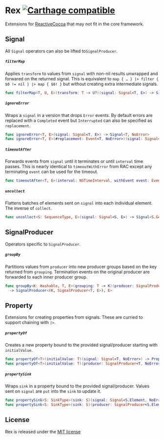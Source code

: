 # Rex [![Carthage compatible](https://img.shields.io/badge/Carthage-compatible-4BC51D.svg?style=flat)](https://github.com/Carthage/Carthage)
Extensions for [ReactiveCocoa](https://github.com/ReactiveCocoa/ReactiveCocoa) that may not fit in the core framework.

## Signal
All `Signal` operators can also be lifted to`SignalProducer`.

##### `filterMap`
Applies `transform` to values from `signal` with non-nil results unwrapped and forwared on the returned signal. This is equivalent to `map { … } |> filter { $0 != nil } |> map { $0! }`  but without creating extra intermediate signals.

```swift
func filterMap<T, U, E>(transform: T -> U?)(signal: Signal<T, E>) -> Signal<U, E>
```

##### `ignoreError`
Wraps a `signal` in a version that drops `Error` events. By default errors are replaced with a `Completed` event but `Interrupted` can also be specified as `replacement`.

```swift
func ignoreError<T, E>(signal: Signal<T, E>) -> Signal<T, NoError>
func ignoreError<T, E>(#replacement: Event<T, NoError>)(signal: Signal<T, E>) -> Signal<T, NoError>
```

##### `timeoutAfter`
Forwards events from `signal` until it terminates or until `interval` time passes. This is nearly identical to `timeoutWithError` from RAC except any terminating `event` can be used for the timeout.

```swift
func timeoutAfter<T, E>(interval: NSTimeInterval, withEvent event: Event<T, E>, onScheduler scheduler: DateSchedulerType) -> Signal<T, E> -> Signal<T, E>
```

##### `uncollect`

Flattens batches of elements sent on `signal` into each individual element. The inverse of `collect`.

```swift
func uncollect<S: SequenceType, E>(signal: Signal<S, E>) -> Signal<S.Generator.Element, E>
```


## SignalProducer
Operators specific to `SignalProducer`.

##### `groupBy`
Partitions values from `producer` into new producer groups based on the key returned from `grouping`. Termination events on the original producer are forwarded to each inner producer group.

```swift
func groupBy<K: Hashable, T, E>(grouping: T -> K)(producer: SignalProducer<T, E>)
  -> SignalProducer<(K, SignalProducer<T, E>), E>
```


## Property
Extensions for creating properties from signals. These are curried to support chaining with `|>`.

##### `propertyOf`
Creates a new property bound to the provided signal/producer starting with `initialValue`.

```swift
func propertyOf<T>(initialValue: T)(signal: Signal<T, NoError>) -> PropertyOf<T>
func propertyOf<T>(initialValue: T)(producer: SignalProducer<T, NoError>) -> PropertyOf<T>
```

##### `propertySink`
Wraps `sink` in a property bound to the provided signal/producer. Values sent on `signal` are `put` into the `sink` to update it.

```swift
func propertySink<S: SinkType>(sink: S)(signal: Signal<S.Element, NoError>) -> PropertyOf<S>
func propertySink<S: SinkType>(sink: S)(producer: SignalProducer<S.Element, NoError>) -> PropertyOf<S>
```


## License
Rex is released under the [MIT license](LICENSE)
